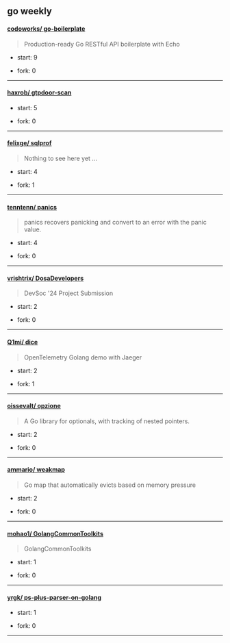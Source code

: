## go weekly

#### [codoworks/ go-boilerplate](https://github.com/codoworks/go-boilerplate)
>  Production-ready Go RESTful API boilerplate with Echo
+ start: 9
+ fork: 0
---
#### [haxrob/ gtpdoor-scan](https://github.com/haxrob/gtpdoor-scan)
>  
+ start: 5
+ fork: 0
---
#### [felixge/ sqlprof](https://github.com/felixge/sqlprof)
>  Nothing to see here yet ...
+ start: 4
+ fork: 1
---
#### [tenntenn/ panics](https://github.com/tenntenn/panics)
>  panics recovers panicking and convert to an error with the panic value.
+ start: 4
+ fork: 0
---
#### [vrishtrix/ DosaDevelopers](https://github.com/vrishtrix/DosaDevelopers)
>  DevSoc '24 Project Submission
+ start: 2
+ fork: 0
---
#### [Q1mi/ dice](https://github.com/Q1mi/dice)
>  OpenTelemetry Golang demo with Jaeger
+ start: 2
+ fork: 1
---
#### [oissevalt/ opzione](https://github.com/oissevalt/opzione)
>  A Go library for optionals, with tracking of nested pointers.
+ start: 2
+ fork: 0
---
#### [ammario/ weakmap](https://github.com/ammario/weakmap)
>  Go map that automatically evicts based on memory pressure
+ start: 2
+ fork: 0
---
#### [mohao1/ GolangCommonToolkits](https://github.com/mohao1/GolangCommonToolkits)
>  GolangCommonToolkits
+ start: 1
+ fork: 0
---
#### [yrgk/ ps-plus-parser-on-golang](https://github.com/yrgk/ps-plus-parser-on-golang)
>  
+ start: 1
+ fork: 0
---